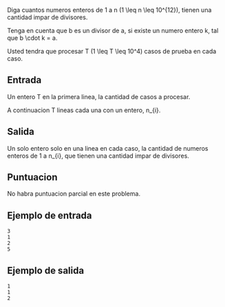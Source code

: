 Diga cuantos numeros enteros de 1 a n (1 \leq n \leq 10^{12}), tienen una cantidad impar de divisores.



Tenga en cuenta que b es un divisor de a, si existe un numero entero k, tal que b \cdot k = a.



Usted tendra que procesar T (1 \leq T \leq 10^4) casos de prueba en cada caso.



## Entrada



Un entero T en la primera linea, la cantidad de casos a procesar.



A continuacion T lineas cada una con un entero, n_{i}.



## Salida



Un solo entero solo en una linea en cada caso, la cantidad de numeros enteros de 1 a n_{i}, que tienen una cantidad impar de divisores.



## Puntuacion



No habra puntuacion parcial en este problema.



## Ejemplo de entrada



```
3
1
2
5
```


## Ejemplo de salida



```
1
1
2
```


